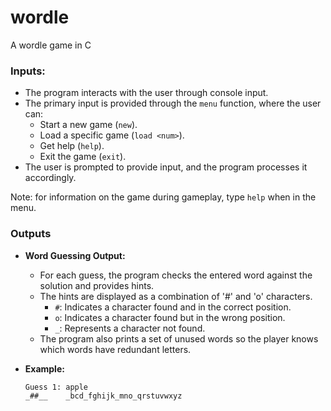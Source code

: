 # wordle
A wordle game in C

### Inputs:

- The program interacts with the user through console input.
- The primary input is provided through the `menu` function, where the user can:
  - Start a new game (`new`).
  - Load a specific game (`load <num>`).
  - Get help (`help`).
  - Exit the game (`exit`).
- The user is prompted to provide input, and the program processes it accordingly.

Note: for information on the game during gameplay, type ```help``` when in the menu. 

### Outputs
- **Word Guessing Output:**
  - For each guess, the program checks the entered word against the solution and provides hints.
  - The hints are displayed as a combination of '#' and 'o' characters.
    - `#`: Indicates a character found and in the correct position.
    - `o`: Indicates a character found but in the wrong position.
    - `_`: Represents a character not found.
  - The program also prints a set of unused words so the player knows which words have redundant letters. 

- **Example:**
  ```plaintext
  Guess 1: apple 
  _##__    _bcd_fghijk_mno_qrstuvwxyz


